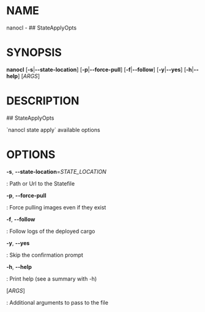 NAME
====

nanocl - \#\# StateApplyOpts

SYNOPSIS
========

**nanocl** \[**-s**\|**\--state-location**\]
\[**-p**\|**\--force-pull**\] \[**-f**\|**\--follow**\]
\[**-y**\|**\--yes**\] \[**-h**\|**\--help**\] \[*ARGS*\]

DESCRIPTION
===========

\#\# StateApplyOpts

\`nanocl state apply\` available options

OPTIONS
=======

**-s**, **\--state-location**=*STATE\_LOCATION*

:   Path or Url to the Statefile

**-p**, **\--force-pull**

:   Force pulling images even if they exist

**-f**, **\--follow**

:   Follow logs of the deployed cargo

**-y**, **\--yes**

:   Skip the confirmation prompt

**-h**, **\--help**

:   Print help (see a summary with -h)

\[*ARGS*\]

:   Additional arguments to pass to the file
